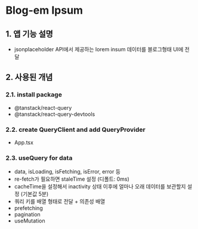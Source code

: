 # Blog-em Ipsum
## 1. 앱 기능 설명
- jsonplaceholder API에서 제공하는 lorem insum 데이터를 블로그형태 UI에 전달
## 2. 사용된 개념
### 2.1. install package
- @tanstack/react-query
- @tanstack/react-query-devtools
### 2.2. create QueryClient and add QueryProvider
- App.tsx
### 2.3. useQuery for data
- data, isLoading, isFetching, isError, error 등
- re-fetch가 필요하면 staleTime 설정 (디폴트: 0ms)
- cacheTime을 설정해서 inactivity 상태 이후에 얼마나 오래 데이터를 보관할지 설정 (기본값 5분)
- 쿼리 키를 배열 형태로 전달 + 의존성 배열 
- prefetching
- pagination
- useMutation